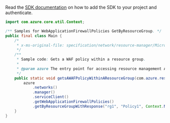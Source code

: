 Read the [SDK documentation](https://github.com/Azure/azure-sdk-for-java/blob/azure-resourcemanager_2.12.0/sdk/resourcemanager/azure-resourcemanager/README.md) on how to add the SDK to your project and authenticate.

```java
import com.azure.core.util.Context;

/** Samples for WebApplicationFirewallPolicies GetByResourceGroup. */
public final class Main {
    /*
     * x-ms-original-file: specification/network/resource-manager/Microsoft.Network/stable/2021-05-01/examples/WafPolicyGet.json
     */
    /**
     * Sample code: Gets a WAF policy within a resource group.
     *
     * @param azure The entry point for accessing resource management APIs in Azure.
     */
    public static void getsAWAFPolicyWithinAResourceGroup(com.azure.resourcemanager.AzureResourceManager azure) {
        azure
            .networks()
            .manager()
            .serviceClient()
            .getWebApplicationFirewallPolicies()
            .getByResourceGroupWithResponse("rg1", "Policy1", Context.NONE);
    }
}
```
